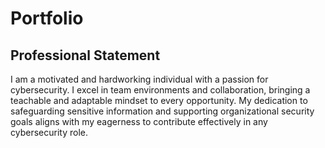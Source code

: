 # Portfolio

## Professional Statement
I am a motivated and hardworking individual with a passion for cybersecurity. I excel in team environments and collaboration, bringing a teachable and adaptable mindset to every opportunity. My dedication to safeguarding sensitive information and supporting organizational security goals aligns with my eagerness to contribute effectively in any cybersecurity role.


